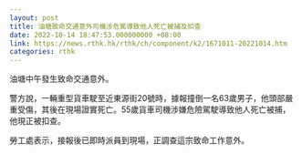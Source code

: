 ```yaml
---
layout: post
title: 油塘致命交通意外司機涉危駕導致他人死亡被捕及扣查
date: 2022-10-14 18:47:53.000000000 +08:00
link: https://news.rthk.hk/rthk/ch/component/k2/1671011-20221014.htm
categories: rthk
---
```


油塘中午發生致命交通意外。

警方說，一輛重型貨車駛至近東源街20號時，據報撞倒一名63歲男子，他頭部嚴重受傷，其後在現場證實死亡。55歲貨車司機涉嫌危險駕駛導致他人死亡被捕，他現正被扣查。

勞工處表示，接報後已即時派員到現場，正調查這宗致命工作意外。
